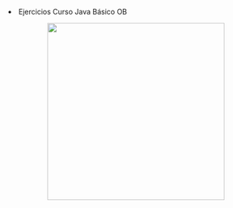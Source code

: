 <p><li>Ejercicios Curso Java Básico OB</li></p>

<div align="center">
<!--<h1><em> Java - OpenBootcamp</em></h1>-->
<img src="https://desarrolloweb.com/storage/tag_images/actual/8VxgAXS5vXyI9RIEcpWlC3DxAAouJXWNgpOeHxll.png" width="350">
</div>
